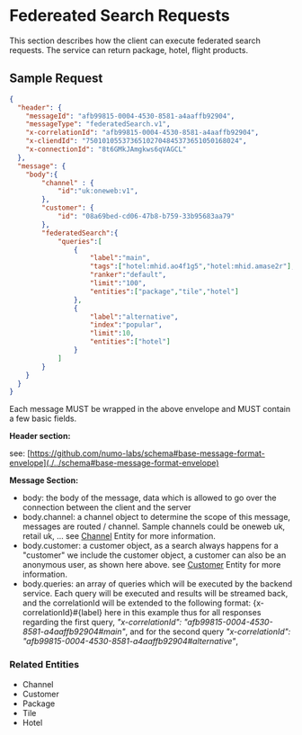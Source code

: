 # Federeated Search Requests

This section describes how the client can execute federated search requests. The service can return package, hotel, flight products. 

## Sample Request
``` JSON
{
  "header": {
    "messageId": "afb99815-0004-4530-8581-a4aaffb92904",
    "messageType": "federatedSearch.v1",
    "x-correlationId": "afb99815-0004-4530-8581-a4aaffb92904",
    "x-cliendId": "75010105537365102704845373651050168024",
    "x-connectionId": "8t6GMkJAmgkws6qVAGCL"
  },
  "message": {
    "body":{
        "channel" : {
            "id":"uk:oneweb:v1",
        },
        "customer": {
            "id": "08a69bed-cd06-47b8-b759-33b95683aa79"
        },
        "federatedSearch":{
            "queries":[
                {
                    "label":"main",
                    "tags":["hotel:mhid.ao4f1g5","hotel:mhid.amase2r"],
                    "ranker":"default",
                    "limit":"100",
                    "entities":["package","tile","hotel"]
                },
                {
                    "label":"alternative",
                    "index":"popular",
                    "limit":10,
                    "entities":["hotel"]
                }
            ]
        }
    }
  }
}
```
Each message MUST be wrapped in the above envelope and MUST contain a few basic fields. 

__Header section:__

see: [https://github.com/numo-labs/schema#base-message-format-envelope](./../schema#base-message-format-envelope)

__Message Section:__ 

* body: the body of the message, data which is allowed to go over the connection between the client and the server
* body.channel: a channel object to determine the scope of this message, messages are routed / channel. Sample channels could be oneweb uk, retail uk, ... see [Channel]() Entity for more information.
* body.customer: a customer object, as a search always happens for a "customer" we include the customer object, a customer can also be an anonymous user, as shown here above. see [Customer]() Entity for more information.
* body.queries: an array of queries which will be executed by the backend service. Each query will be executed and results will be streamed back, and the correlationId will be extended to the following format: {x-correlationId}#{label} here in this example thus for all responses regarding the first query, _"x-correlationId": "afb99815-0004-4530-8581-a4aaffb92904#main"_, and for the second query _"x-correlationId": "afb99815-0004-4530-8581-a4aaffb92904#alternative"_,

### Related Entities
* Channel               
* Customer
* Package
* Tile
* Hotel

